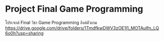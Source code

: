 # Project Final Game Programming
 โปรเจกต์ Final วิชา Game Programming
ลิงค์ตัวเกม
https://drive.google.com/drive/folders/1TmdfkwDWV3zOE1l1_MOTAuIfn_LQ6o0h?usp=sharing
